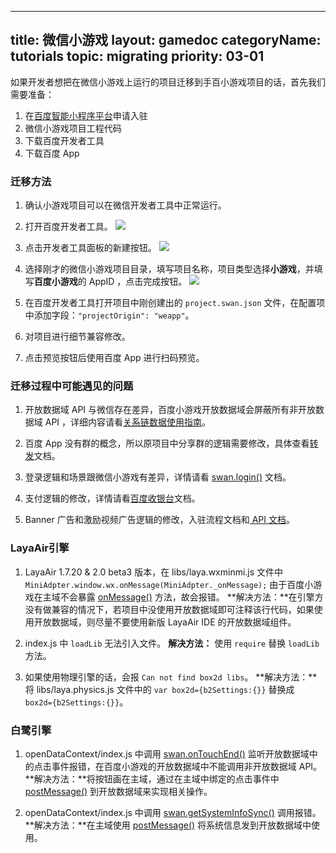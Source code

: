 
---
title: 微信小游戏
layout: gamedoc
categoryName: tutorials
topic: migrating
priority: 03-01
---

如果开发者想把在微信小游戏上运行的项目迁移到手百小游戏项目的话，首先我们需要准备：

1. 在[百度智能小程序平台](https://smartprogram.baidu.com/mappconsole/main/login)申请入驻
2. 微信小游戏项目工程代码
3. 下载百度开发者工具
4. 下载百度 App

### 迁移方法

1. 确认小游戏项目可以在微信开发者工具中正常运行。

2. 打开百度开发者工具。
![](/img/game/tutorials/transferimg00.png)

3. 点击开发者工具面板的新建按钮。
![](/img/game/tutorials/create.png)

4. 选择刚才的微信小游戏项目目录，填写项目名称，项目类型选择**小游戏**，并填写**百度小游戏**的 AppID ，点击完成按钮。
![](/img/game/tutorials/fillin.png)

5. 在百度开发者工具打开项目中刚创建出的 `project.swan.json` 文件，在配置项中添加字段：`"projectOrigin": "weapp"`。

6. 对项目进行细节兼容修改。

7. 点击预览按钮后使用百度 App 进行扫码预览。

### 迁移过程中可能遇见的问题

1. 开放数据域 API 与微信存在差异，百度小游戏开放数据域会屏蔽所有非开放数据域 API ，详细内容请看[关系链数据使用指南](/game/tutorials/open_api/guide/)。

2. 百度 App 没有群的概念，所以原项目中分享群的逻辑需要修改，具体查看[转发](/game/api/share/onShareAppMessage/)文档。

3. 登录逻辑和场景跟微信小游戏有差异，详情请看 [swan.login()](/game/api/openApi/login/#swan-login) 文档。

4. 支付逻辑的修改，详情请看[百度收银台](/game/api/openApi/requestPolymerPayment/#swan-requestPolymerPayment)文档。

5. Banner 广告和激励视频广告逻辑的修改，入驻流程文档和[ API 文档](/game/api/ad/bannerAd/)。

### LayaAir引擎

1. LayaAir 1.7.20 & 2.0 beta3 版本，在 libs/laya.wxminmi.js 文件中 `MiniAdpter.window.wx.onMessage(MiniAdpter._onMessage);` 由于百度小游戏在主域不会暴露 [onMessage()](/game/api/openApi/openDataContext/#swan-onMessage) 方法，故会报错。
**解决方法：**在引擎方没有做兼容的情况下，若项目中没使用开放数据域即可注释该行代码，如果使用开放数据域，则尽量不要使用新版 LayaAir IDE 的开放数据域组件。

2. index.js 中 `loadLib` 无法引入文件。
**解决方法：** 使用 `require` 替换 `loadLib` 方法。

3. 如果使用物理引擎的话，会报 `Can not find box2d libs`。
**解决方法：**将 libs/laya.physics.js 文件中的 `var box2d={b2Settings:{}}` 替换成 ` box2d={b2Settings:{}}`。

### 白鹭引擎

1. openDataContext/index.js 中调用 [swan.onTouchEnd()](/game/api/system/touchEvents/#swan-onTouchEnd) 监听开放数据域中的点击事件报错，在百度小游戏的开放数据域中不能调用非开放数据域 API。
**解决方法：**将按钮画在主域，通过在主域中绑定的点击事件中 [postMessage()](/game/api/openApi/openDataContext/#openDataContext-postMessage) 到开放数据域来实现相关操作。

2. openDataContext/index.js 中调用 [swan.getSystemInfoSync()](/game/api/system/systemInfo/) 调用报错。
**解决方法：**在主域使用 [postMessage()](/game/api/openApi/openDataContext/#openDataContext-postMessage) 将系统信息发到开放数据域中使用。
